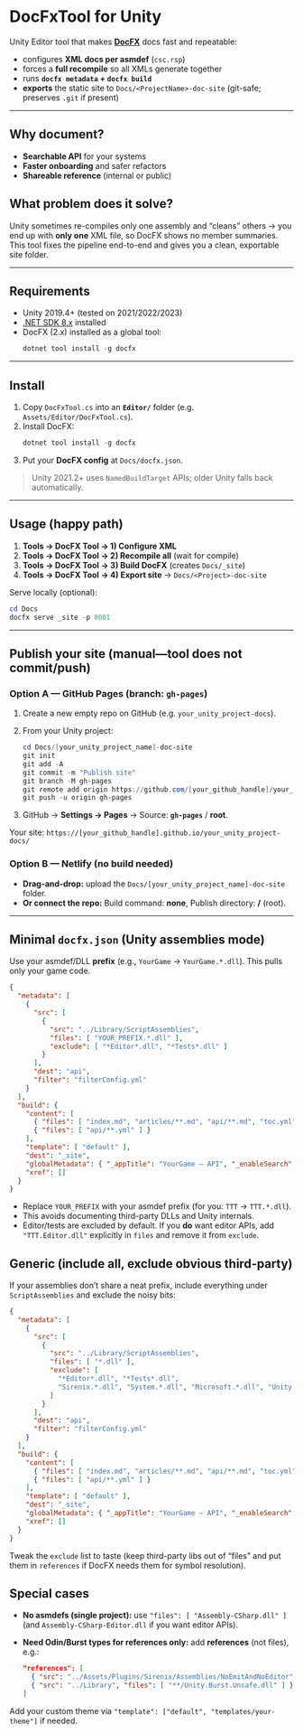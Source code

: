 
# DocFxTool for Unity

Unity Editor tool that makes **[DocFX](https://dotnet.github.io/docfx/)** docs fast and repeatable:
- configures **XML docs per asmdef** (`csc.rsp`)
- forces a **full recompile** so all XMLs generate together
- runs **`docfx metadata` + `docfx build`**
- **exports** the static site to `Docs/<ProjectName>-doc-site` (git-safe; preserves `.git` if present)

---

## Why document?
- **Searchable API** for your systems  
- **Faster onboarding** and safer refactors  
- **Shareable reference** (internal or public)

## What problem does it solve?
Unity sometimes re-compiles only one assembly and “cleans” others → you end up with **only one** XML file, so DocFX shows no member summaries. This tool fixes the pipeline end-to-end and gives you a clean, exportable site folder.

---

## Requirements

- Unity 2019.4+ (tested on 2021/2022/2023)
- [.NET SDK 8.x](https://dotnet.microsoft.com/download) installed
- DocFX (2.x) installed as a global tool:
  ```powershell
  dotnet tool install -g docfx
  ```

---

## Install

1. Copy `DocFxTool.cs` into an **`Editor/`** folder (e.g. `Assets/Editor/DocFxTool.cs`).
2. Install DocFX:
	```powershell
	dotnet tool install -g docfx
	```
3. Put your **DocFX config** at `Docs/docfx.json`.

> Unity 2021.2+ uses `NamedBuildTarget` APIs; older Unity falls back automatically.

---

## Usage (happy path)

1. **Tools → DocFX Tool → 1) Configure XML**
2. **Tools → DocFX Tool → 2) Recompile all** (wait for compile)
3. **Tools → DocFX Tool → 3) Build DocFX** (creates `Docs/_site`)
4. **Tools → DocFX Tool → 4) Export site** → `Docs/<Project>-doc-site`

Serve locally (optional):

```powershell
cd Docs
docfx serve _site -p 8081
```

---

## Publish your site (manual—tool does not commit/push)

### Option A — GitHub Pages (branch: `gh-pages`)

1. Create a new empty repo on GitHub (e.g. `your_unity_project-docs`).
2. From your Unity project:

   ```powershell
   cd Docs/[your_unity_project_name]-doc-site
   git init
   git add -A
   git commit -m "Publish site"
   git branch -M gh-pages
   git remote add origin https://github.com/[your_github_handle]/your_unity_project-docs.git
   git push -u origin gh-pages
   ```
3. GitHub → **Settings → Pages** → Source: **`gh-pages`** / **root**.

Your site: `https://[your_github_handle].github.io/your_unity_project-docs/`

### Option B — Netlify (no build needed)

* **Drag-and-drop:** upload the `Docs/[your_unity_project_name]-doc-site` folder.
* **Or connect the repo:** Build command: **none**, Publish directory: **/** (root).

---

## Minimal `docfx.json` (Unity assemblies mode)

Use your asmdef/DLL **prefix** (e.g., `YourGame` → `YourGame.*.dll`). This pulls only your game code.

```json
{
  "metadata": [
    {
      "src": [
        {
          "src": "../Library/ScriptAssemblies",
          "files": [ "YOUR_PREFIX.*.dll" ],
          "exclude": [ "*Editor*.dll", "*Tests*.dll" ]
        }
      ],
      "dest": "api",
      "filter": "filterConfig.yml"
    }
  ],
  "build": {
    "content": [
      { "files": [ "index.md", "articles/**.md", "api/**.md", "toc.yml" ] },
      { "files": [ "api/**.yml" ] }
    ],
    "template": [ "default" ],
    "dest": "_site",
    "globalMetadata": { "_appTitle": "YourGame — API", "_enableSearch": true },
    "xref": []
  }
}
```

* Replace `YOUR_PREFIX` with your asmdef prefix (for you: `TTT` → `TTT.*.dll`).
* This avoids documenting third-party DLLs and Unity internals.
* Editor/tests are excluded by default. If you **do** want editor APIs, add `"TTT.Editor.dll"` explicitly in `files` and remove it from `exclude`.

## Generic (include all, exclude obvious third-party)

If your assemblies don’t share a neat prefix, include everything under `ScriptAssemblies` and exclude the noisy bits:

```json
{
  "metadata": [
    {
      "src": [
        {
          "src": "../Library/ScriptAssemblies",
          "files": [ "*.dll" ],
          "exclude": [
            "*Editor*.dll", "*Tests*.dll",
            "Sirenix.*.dll", "System.*.dll", "Microsoft.*.dll", "Unity.*.dll", "netstandard.dll"
          ]
        }
      ],
      "dest": "api",
      "filter": "filterConfig.yml"
    }
  ],
  "build": {
    "content": [
      { "files": [ "index.md", "articles/**.md", "api/**.md", "toc.yml" ] },
      { "files": [ "api/**.yml" ] }
    ],
    "template": [ "default" ],
    "dest": "_site",
    "globalMetadata": { "_appTitle": "YourGame — API", "_enableSearch": true },
    "xref": []
  }
}
```

Tweak the `exclude` list to taste (keep third-party libs out of “files” and put them in `references` if DocFX needs them for symbol resolution).

## Special cases

* **No asmdefs (single project):** use `"files": [ "Assembly-CSharp.dll" ]` (and `Assembly-CSharp-Editor.dll` if you want editor APIs).
* **Need Odin/Burst types for references only:** add **references** (not files), e.g.:

  ```json
  "references": [
    { "src": "../Assets/Plugins/Sirenix/Assemblies/NoEmitAndNoEditor", "files": [ "*.dll" ] },
    { "src": "../Library", "files": [ "**/Unity.Burst.Unsafe.dll" ] }
  ]
  ```

Add your custom theme via `"template": ["default", "templates/your-theme"]` if needed.
